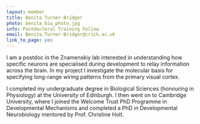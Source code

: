 ```yaml
---
layout: member
title: Benita Turner-Bridger
photo: benita_bio_photo.jpg
info: Postdoctoral Training Fellow
email: Benita.Turner-Bridger@crick.ac.uk
link_to_page: yes
---
```

I am a postdoc in the Znamenskiy lab interested in understanding how specific neurons are specialised during development to relay information across the brain. In my project I investigate the molecular basis for specifying long-range wiring patterns from the primary visual cortex.

I completed my undergraduate degree in Biological Sciences (honouring in Physiology) at the University of Edinburgh. I then went on to Cambridge University, where I joined the Welcome Trust PhD Programme in Developmental Mechanisms and completed a PhD in Developmental Neurobiology mentored by Prof. Christine Holt.

